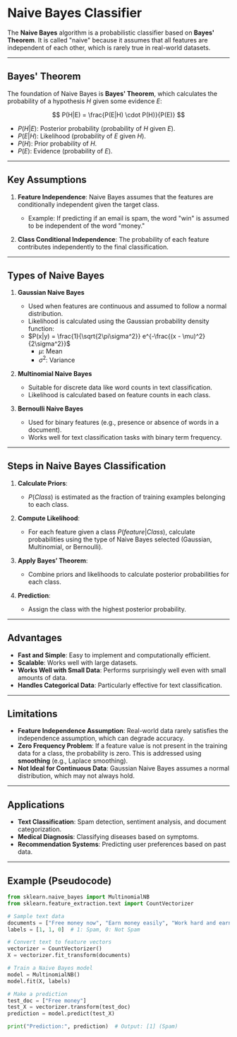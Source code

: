 # Naive Bayes Classifier

The **Naive Bayes** algorithm is a probabilistic classifier based on **Bayes' Theorem**. It is called "naive" because it assumes that all features are independent of each other, which is rarely true in real-world datasets.

---

## Bayes' Theorem

The foundation of Naive Bayes is **Bayes' Theorem**, which calculates the probability of a hypothesis $H$ given some evidence $E$:

$$
P(H|E) = \frac{P(E|H) \cdot P(H)}{P(E)}
$$

- $P(H|E)$: Posterior probability (probability of $H$ given $E$).
- $P(E|H)$: Likelihood (probability of $E$ given $H$).
- $P(H)$: Prior probability of $H$.
- $P(E)$: Evidence (probability of $E$).

---

## Key Assumptions

1. **Feature Independence**: Naive Bayes assumes that the features are conditionally independent given the target class.
   - Example: If predicting if an email is spam, the word "win" is assumed to be independent of the word "money."

2. **Class Conditional Independence**: The probability of each feature contributes independently to the final classification.

---

## Types of Naive Bayes

1. **Gaussian Naive Bayes**
   - Used when features are continuous and assumed to follow a normal distribution.
   - Likelihood is calculated using the Gaussian probability density function:
   - 
     $P(x|y) = \frac{1}{\sqrt{2\pi\sigma^2}} e^{-\frac{(x - \mu)^2}{2\sigma^2}}$
     - $\mu$: Mean
     - $\sigma^2$: Variance

2. **Multinomial Naive Bayes**
   - Suitable for discrete data like word counts in text classification.
   - Likelihood is calculated based on feature counts in each class.

3. **Bernoulli Naive Bayes**
   - Used for binary features (e.g., presence or absence of words in a document).
   - Works well for text classification tasks with binary term frequency.

---

## Steps in Naive Bayes Classification

1. **Calculate Priors**:
   - $P(Class)$ is estimated as the fraction of training examples belonging to each class.

2. **Compute Likelihood**:
   - For each feature given a class $P(feature|Class)$, calculate probabilities using the type of Naive Bayes selected (Gaussian, Multinomial, or Bernoulli).

3. **Apply Bayes’ Theorem**:
   - Combine priors and likelihoods to calculate posterior probabilities for each class.

4. **Prediction**:
   - Assign the class with the highest posterior probability.

---

## Advantages

- **Fast and Simple**: Easy to implement and computationally efficient.
- **Scalable**: Works well with large datasets.
- **Works Well with Small Data**: Performs surprisingly well even with small amounts of data.
- **Handles Categorical Data**: Particularly effective for text classification.

---

## Limitations

- **Feature Independence Assumption**: Real-world data rarely satisfies the independence assumption, which can degrade accuracy.
- **Zero Frequency Problem**: If a feature value is not present in the training data for a class, the probability is zero. This is addressed using **smoothing** (e.g., Laplace smoothing).
- **Not Ideal for Continuous Data**: Gaussian Naive Bayes assumes a normal distribution, which may not always hold.

---

## Applications

- **Text Classification**: Spam detection, sentiment analysis, and document categorization.
- **Medical Diagnosis**: Classifying diseases based on symptoms.
- **Recommendation Systems**: Predicting user preferences based on past data.

---

## Example (Pseudocode)

```python
from sklearn.naive_bayes import MultinomialNB
from sklearn.feature_extraction.text import CountVectorizer

# Sample text data
documents = ["Free money now", "Earn money easily", "Work hard and earn more"]
labels = [1, 1, 0]  # 1: Spam, 0: Not Spam

# Convert text to feature vectors
vectorizer = CountVectorizer()
X = vectorizer.fit_transform(documents)

# Train a Naive Bayes model
model = MultinomialNB()
model.fit(X, labels)

# Make a prediction
test_doc = ["Free money"]
test_X = vectorizer.transform(test_doc)
prediction = model.predict(test_X)

print("Prediction:", prediction)  # Output: [1] (Spam)
